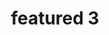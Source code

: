 ---
layout: ebook
title: featured 3
description_html: >-
    <p>Lorem ipsum dolor sit amet consectetur, adipisicing elit. Et incidunt inventore esse cum. Tempore nulla atque temporibus est facilis eaque corrupti impedit officiis error iure?</p>
    <p>Lorem ipsum dolor sit amet consectetur adipisicing elit. Corrupti ea similique sapiente tenetur quam ex deleniti ipsum tempora, perspiciatis cupiditate enim distinctio cumque doloremque magnam nulla sit asperiores necessitatibus rem modi repellat autem, eum facere natus nostrum. Reprehenderit vitae eius explicabo similique eligendi illum corporis.</p>
price: 22
product_path: 
    https://images.unsplash.com/photo-1609895314390-cb64c186466a?ixlib=rb-4.0.3&ixid=MnwxMjA3fDB8MHxzZWFyY2h8MXx8ZWJvb2tzfGVufDB8fDB8fA%3D%3D&auto=format&fit=crop&w=900&q=60
alt: book
sneakpeek_path: 
    https://images.unsplash.com/photo-1513045053232-9d9080b8924f?ixlib=rb-4.0.3&ixid=MnwxMjA3fDB8MHxwaG90by1wYWdlfHx8fGVufDB8fHx8&auto=format&fit=crop&w=2048&q=80
sneakpeek_alt: sneakpeek
text1_html: >-
    <h4>Things to do in San Diego:</h4>
    <ol>
        <li>San Diego Zoo</li>
        <li>Petco Park</li>
        <li>Balboa Park</li>
            <ul>
                <li>Art Museum</li>
                <li>Science Museum</li>
                <li>Sports Museum</li>
            </ul>
        <li>Beach Things</li>
    </ol>
text2_html: >-
    <h4>Things to do in San Diego:</h4>
    <ol>
        <li>San Diego Zoo</li>
        <li>Petco Park</li>
        <li>Balboa Park</li>
            <ul>
                <li>Art Museum</li>
                <li>Science Museum</li>
                <li>Sports Museum</li>
            </ul>
        <li>Beach Things</li>
    </ol>
featured: true
type: ebook
---
